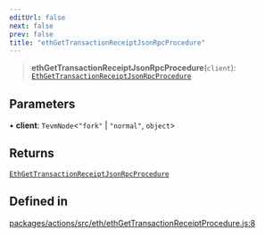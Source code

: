 ```yaml
---
editUrl: false
next: false
prev: false
title: "ethGetTransactionReceiptJsonRpcProcedure"
---
```


> **ethGetTransactionReceiptJsonRpcProcedure**(`client`): [`EthGetTransactionReceiptJsonRpcProcedure`](/reference/tevm/actions/type-aliases/ethgettransactionreceiptjsonrpcprocedure/)

## Parameters

• **client**: `TevmNode`\<`"fork"` \| `"normal"`, `object`\>

## Returns

[`EthGetTransactionReceiptJsonRpcProcedure`](/reference/tevm/actions/type-aliases/ethgettransactionreceiptjsonrpcprocedure/)

## Defined in

[packages/actions/src/eth/ethGetTransactionReceiptProcedure.js:8](https://github.com/evmts/tevm-monorepo/blob/main/packages/actions/src/eth/ethGetTransactionReceiptProcedure.js#L8)
